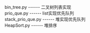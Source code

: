 bin_tree.py ------ 二叉树列表实现  
prio_que.py ------ list实现优先队列  
stack_prio_que.py ------ 堆实现优先队列  
HeapSort.py ------ 堆排序  
